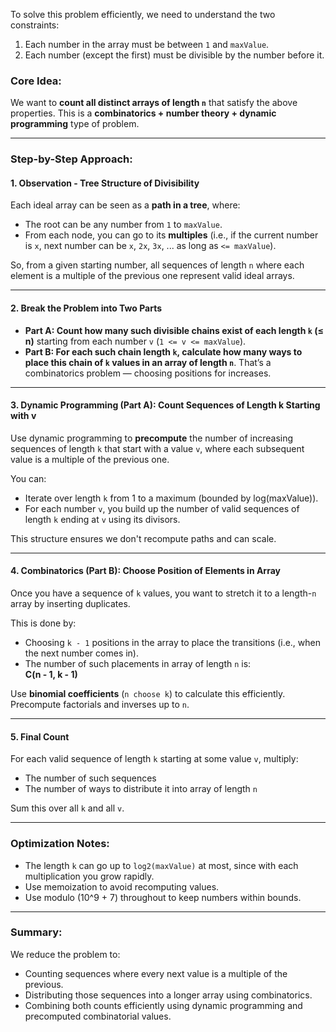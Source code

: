 To solve this problem efficiently, we need to understand the two constraints:

1. Each number in the array must be between `1` and `maxValue`.
2. Each number (except the first) must be divisible by the number before it.

### Core Idea:

We want to **count all distinct arrays of length `n`** that satisfy the above properties. This is a **combinatorics + number theory + dynamic programming** type of problem.

---

### Step-by-Step Approach:

#### 1. **Observation - Tree Structure of Divisibility**
Each ideal array can be seen as a **path in a tree**, where:
- The root can be any number from `1` to `maxValue`.
- From each node, you can go to its **multiples** (i.e., if the current number is `x`, next number can be `x`, `2x`, `3x`, ... as long as `<= maxValue`).

So, from a given starting number, all sequences of length `n` where each element is a multiple of the previous one represent valid ideal arrays.

---

#### 2. **Break the Problem into Two Parts**

- **Part A: Count how many such divisible chains exist of each length `k` (≤ n)** starting from each number `v` (`1 <= v <= maxValue`).
- **Part B: For each such chain length `k`, calculate how many ways to place this chain of `k` values in an array of length `n`**. That’s a combinatorics problem — choosing positions for increases.

---

#### 3. **Dynamic Programming (Part A): Count Sequences of Length k Starting with v**
Use dynamic programming to **precompute** the number of increasing sequences of length `k` that start with a value `v`, where each subsequent value is a multiple of the previous one.

You can:
- Iterate over length `k` from 1 to a maximum (bounded by log(maxValue)).
- For each number `v`, you build up the number of valid sequences of length `k` ending at `v` using its divisors.

This structure ensures we don't recompute paths and can scale.

---

#### 4. **Combinatorics (Part B): Choose Position of Elements in Array**
Once you have a sequence of `k` values, you want to stretch it to a length-`n` array by inserting duplicates.

This is done by:
- Choosing `k - 1` positions in the array to place the transitions (i.e., when the next number comes in).
- The number of such placements in array of length `n` is:  
  **C(n - 1, k - 1)**

Use **binomial coefficients** (`n choose k`) to calculate this efficiently. Precompute factorials and inverses up to `n`.

---

#### 5. **Final Count**
For each valid sequence of length `k` starting at some value `v`, multiply:
- The number of such sequences
- The number of ways to distribute it into array of length `n`

Sum this over all `k` and all `v`.

---

### Optimization Notes:

- The length `k` can go up to `log2(maxValue)` at most, since with each multiplication you grow rapidly.
- Use memoization to avoid recomputing values.
- Use modulo \(10^9 + 7\) throughout to keep numbers within bounds.

---

### Summary:
We reduce the problem to:
- Counting sequences where every next value is a multiple of the previous.
- Distributing those sequences into a longer array using combinatorics.
- Combining both counts efficiently using dynamic programming and precomputed combinatorial values.
